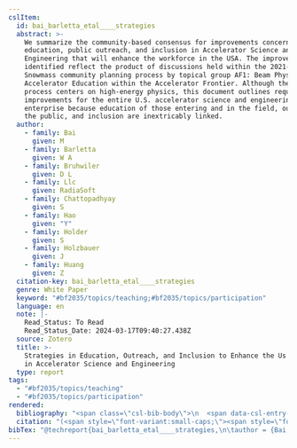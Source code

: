 ```yaml
---
cslItem:
  id: bai_barletta_etal____strategies
  abstract: >-
    We summarize the community-based consensus for improvements concerning
    education, public outreach, and inclusion in Accelerator Science and
    Engineering that will enhance the workforce in the USA. The improvements
    identified reflect the product of discussions held within the 2021-2022
    Snowmass community planning process by topical group AF1: Beam Physics and
    Accelerator Education within the Accelerator Frontier. Although the Snowmass
    process centers on high-energy physics, this document outlines required
    improvements for the entire U.S. accelerator science and engineering
    enterprise because education of those entering and in the field, outreach to
    the public, and inclusion are inextricably linked.
  author:
    - family: Bai
      given: M
    - family: Barletta
      given: W A
    - family: Bruhwiler
      given: D L
    - family: Llc
      given: RadiaSoft
    - family: Chattopadhyay
      given: S
    - family: Hao
      given: "Y"
    - family: Holder
      given: S
    - family: Holzbauer
      given: J
    - family: Huang
      given: Z
  citation-key: bai_barletta_etal____strategies
  genre: White Paper
  keyword: "#bf2035/topics/teaching;#bf2035/topics/participation"
  language: en
  note: |-
    Read_Status: To Read
    Read_Status_Date: 2024-03-17T09:40:27.438Z
  source: Zotero
  title: >-
    Strategies in Education, Outreach, and Inclusion to Enhance the Us Workforce
    in Accelerator Science and Engineering
  type: report
tags:
  - "#bf2035/topics/teaching"
  - "#bf2035/topics/participation"
rendered:
  bibliography: "<span class=\"csl-bib-body\">\n  <span data-csl-entry-id=\"bai_barletta_etal____strategies\" class=\"csl-entry\"><span class='author-bib'>Bai, Barletta, W. A., Bruhwiler, D. L., et al.</span>. <span class='date-bib'>(o.\_J.)</span>. <span class='title'><i><b><span style=\"font-style:normal;\">Strategies in Education, Outreach, and Inclusion to Enhance the Us Workforce in Accelerator Science and Engineering</span></b></i></span> [White Paper].</span>\n</span>"
  citation: "(<span style=\"font-variant:small-caps;\"><span style=\"font-variant:small-caps;\"><span style=\"font-variant:small-caps;\">Bai</span> et al.</span></span>, o.\_J.)"
bibTex: "@techreport{bai_barletta_etal____strategies,\n\tauthor = {Bai, M and Barletta, W A and Bruhwiler, D L and Llc, RadiaSoft and Chattopadhyay, S and Hao, Y and Holder, S and Holzbauer, J and Huang, Z},\n\tnote = {Read\\textunderscore{}Status: To Read\nRead\\textunderscore{}Status\\textunderscore{}Date: 2024-03-17T09:40:27.438Z},\n\ttitle = {Strategies in {Education}, {Outreach}, and {Inclusion} to {Enhance} the {Us} {Workforce} in {Accelerator} {Science} and {Engineering}},\n\ttype = {White {Paper}},\n}\n\n"
---
```


